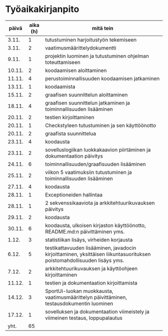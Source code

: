 # Työaikakirjanpito

päivä | aika (h) | mitä tein
----- | -------- | --------
3.11. | 1        | tutustuminen harjoitustyön tekemiseen
3.11. | 2        | vaatimusmäärittelydokumentti
9.11. | 1        | projektin luominen ja tutustuminen ohjelman toteuttamiseen
10.11.| 2        | koodaamisen aloittaminen
11.11.| 4        | perustoiminnallisuuden koodaamisen jatkaminen
13.11.| 1        | koodaamista
15.11.| 2        | graafisen suunnittelun aloittaminen
18.11.| 4        | graafisen suunnittelun jatkaminen ja toiminnallisuuden lisääminen
20.11.| 2        | testien kirjoittaminen
20.11.| 1        | Checkstyleen tutustuminen ja sen käyttöönotto
20.11.| 2        | graafista suunnittelua
23.11.| 4        | koodausta
23.11.| 2        | sovelluslogiikan luokkakaavion piirtäminen ja dokumentaation päivitys
24.11.| 6        | toiminnallisuuden/graafisuuden lisääminen
25.11.| 2        | viikon 5 vaatimuksiin tutustuminen ja toiminnallisuuden lisääminen
27.11.| 4        | koodausta 
28.11.| 1        | Exceptioneiden hallintaa
28.11.| 1        | 2 sekvenssikaaviota ja arkkitehtuurikuvauksen päivitys
29.11.| 2        | koodausta
30.11.| 6        | koodausta, ulkoisen kirjaston käyttöönotto, README.md:n päivittäminen yms.
1.12. | 3        | statistiikan lisäys, virheiden korjausta
6.12. | 5        | testikattavuuden lisääminen, javadocin kirjoittaminen, yksittäisen liikuntasuorituksen poistomahdollisuuden lisäys yms.
7.12. | 2        | arkkitehtuurikuvauksen ja käyttöohjeen kirjoittaminen
11.12.| 1        | testien ja dokumentaation kirjoittamista
14.12.| 3        | SportUi-luokan muokkausta, vaatimusmäärittelyn päivittäminen, testausdokumentin luominen
17.12.| 1        | sovelluksen ja dokumentaation viimeistely ja viimeinen testaus, loppupalautus
yht.  | 65       |

